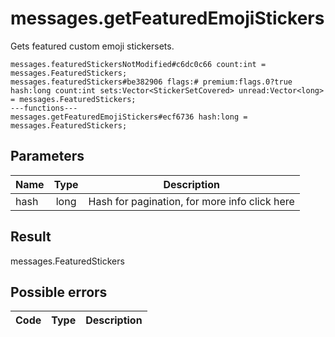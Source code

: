 # messages.getFeaturedEmojiStickers
Gets featured custom emoji stickersets.

```
messages.featuredStickersNotModified#c6dc0c66 count:int = messages.FeaturedStickers;
messages.featuredStickers#be382906 flags:# premium:flags.0?true hash:long count:int sets:Vector<StickerSetCovered> unread:Vector<long> = messages.FeaturedStickers;
---functions---
messages.getFeaturedEmojiStickers#ecf6736 hash:long = messages.FeaturedStickers;
```

## Parameters
| Name | Type | Description |
| ---- | :----: | ----------- |
| hash | long | Hash for pagination, for more info click here |


## Result
messages.FeaturedStickers

## Possible errors
| Code | Type | Description |
| ---- | :----: | ----------- |


